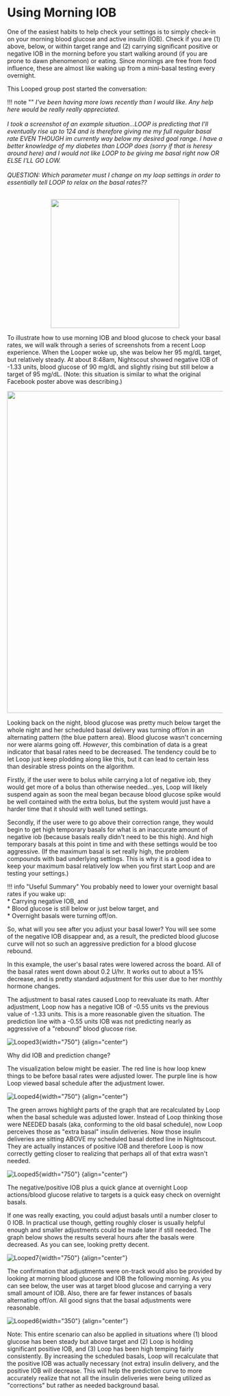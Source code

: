 # Using Morning IOB

One of the easiest habits to help check your settings is to simply check-in on your morning blood glucose and active insulin (IOB). Check if you are (1) above, below, or within target range and (2) carrying significant positive or negative IOB in the morning before you start walking around (if you are prone to dawn phenomenon) or eating. Since mornings are free from food influence, these are almost like waking up from a mini-basal testing every overnight. 

This Looped group post started the conversation:

!!! note ""
    *I've been having more lows recently than I would like. Any help here would be really really appreciated.*</br></br>
    *I took a screenshot of an example situation...LOOP is predicting that I'll eventually rise up to 124 and is therefore giving me my full regular basal rate EVEN THOUGH im currently way below my desired goal range. I have a better knowledge of my diabetes than LOOP does (sorry if that is heresy around here) and I would not like LOOP to be giving me basal right now OR ELSE I'LL GO LOW.*</br></br>
    *QUESTION: Which parameter must I change on my loop settings in order to essentially tell LOOP to relax on the basal rates??*</br></br>
    <p align="center">
    <img src="../img/looped1.jpg" width="300">
    </p>

To illustrate how to use morning IOB and blood glucose to check your basal rates, we will walk through a series of screenshots from a recent Loop experience. When the Looper woke up, she was below her 95 mg/dL target, but relatively steady. At about 8:48am, Nightscout showed negative IOB of -1.33 units, blood glucose of 90 mg/dL and slightly rising but still below a target of 95 mg/dL. (Note: this situation is similar to what the original Facebook poster above was describing.)

<p align="center">
<img src="../img/looped2.jpg" width="750">
</p>

Looking back on the night, blood glucose was pretty much below target the whole night and her scheduled basal delivery was turning off/on in an alternating pattern (the blue pattern area). Blood glucose wasn't concerning nor were alarms going off. *However*, this combination of data is a great indicator that basal rates need to be decreased. The tendency could be to let Loop just keep plodding along like this, but it can lead to certain less than desirable stress points on the algorithm.

Firstly, if the user were to bolus while carrying a lot of negative iob, they would get more of a bolus than otherwise needed...yes, Loop will likely suspend again as soon the meal began because blood glucose spike would be well contained with the extra bolus, but the system would just have a harder time that it should with well tuned settings. 

Secondly, if the user were to go above their correction range, they would begin to get high temporary basals for what is an inaccurate amount of negative iob (because basals really didn't need to be this high). And high temporary basals at this point in time and with these settings would be too aggressive. (If the maximum basal is set really high, the problem compounds with bad underlying settings. This is why it is a good idea to keep your maximum basal relatively low when you first start Loop and are testing your settings.)

!!! info "Useful Summary"
    You probably need to lower your overnight basal rates if you wake up:</br>
        * Carrying negative IOB, and</br>
        * Blood glucose is still below or just below target, and</br>
        * Overnight basals were turning off/on.</br>

So, what will you see after you adjust your basal lower? You will see some of the negative IOB disappear and, as a result, the predicted blood glucose curve will not so such an aggressive prediction for a blood glucose rebound.

In this example,  the user's basal rates were lowered across the board. All of the basal rates went down about 0.2 U/hr. It works out to about a 15% decrease, and is pretty standard adjustment for this user due to her monthly hormone changes.

The adjustment to basal rates caused Loop to reevaluate its math. After adjustment, Loop now has a negative IOB of -0.55 units vs the previous value of -1.33 units. This is a more reasonable given the situation. The prediction line with a -0.55 units IOB was not predicting nearly as aggressive of a "rebound" blood glucose rise.

![Looped3](../img/looped3.jpg){width="750"}
{align="center"}

Why did IOB and prediction change?

The visualization below might be easier. The red line is how loop knew things to be before basal rates were adjusted lower. The purple line is how Loop viewed basal schedule after the adjustment lower.

![Looped4](../img/looped4.jpg){width="750"}
{align="center"}

The green arrows highlight parts of the graph that are recalculated by Loop when the basal schedule was adjusted lower. Instead of Loop thinking those were NEEDED basals (aka, conforming to the old basal schedule), now Loop perceives those as "extra basal" insulin deliveries. Now those insulin deliveries are sitting ABOVE my scheduled basal dotted line in Nightscout. They are actually instances of positive IOB and therefore Loop is now correctly getting closer to realizing that perhaps all of that extra wasn't needed.

![Looped5](../img/looped5.jpg){width="750"}
{align="center"}

The negative/positive IOB plus a quick glance at overnight Loop actions/blood glucose relative to targets is a quick easy check on overnight basals.

If one was really exacting, you could adjust basals until a number closer to 0 IOB. In practical use though, getting roughly closer is usually helpful enough and smaller adjustments could be made later if still needed. The graph below shows the results several hours after the basals were decreased.  As you can see, looking pretty decent.

![Looped7](../img/looped7.jpg){width="750"}
{align="center"}

The confirmation that adjustments were on-track would also be provided by looking at morning blood glucose and IOB the following morning. As you can see below, the user was at target blood glucose and carrying a very small amount of IOB. Also, there are far fewer instances of basals alternating off/on. All good signs that the basal adjustments were reasonable.

![Looped6](../img/looped6.jpg){width="350"}
{align="center"}


Note: This entire scenario can also be applied in situations where (1) blood glucose has been steady but above target and (2) Loop is holding significant positive IOB, and (3) Loop has been high temping fairly consistently.  By increasing the scheduled basals, Loop will recalculate that the positive IOB was actually necessary (not extra) insulin delivery, and the positive IOB will decrease.  This will help the prediction curve to more accurately realize that not all the insulin deliveries were being utilized as "corrections" but rather as needed background basal.
